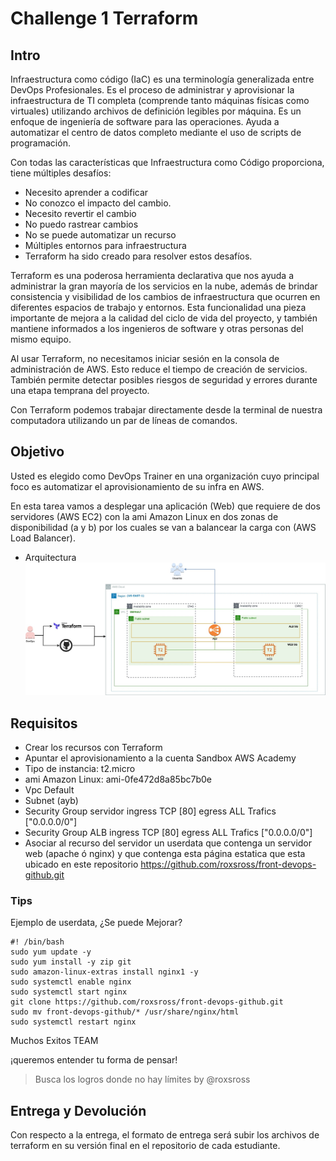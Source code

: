# Challenge 1 Terraform

## Intro
Infraestructura como código (IaC) es una terminología generalizada entre DevOps Profesionales. Es el proceso de administrar y aprovisionar la infraestructura de TI completa (comprende tanto máquinas físicas como virtuales) utilizando archivos de definición legibles por máquina. Es un enfoque de ingeniería de software para las operaciones. Ayuda a automatizar el centro de datos completo mediante el uso de scripts de programación.

Con todas las características que Infraestructura como Código proporciona, tiene múltiples desafíos:

- Necesito aprender a codificar
- No conozco el impacto del cambio.
- Necesito revertir el cambio
- No puedo rastrear cambios
- No se puede automatizar un recurso
- Múltiples entornos para infraestructura
- Terraform ha sido creado para resolver estos desafíos.

Terraform es una poderosa herramienta declarativa que nos ayuda a administrar la gran mayoría de los servicios en la nube, además de brindar consistencia y visibilidad de los cambios de infraestructura que ocurren en diferentes espacios de trabajo y entornos. Esta funcionalidad una pieza importante de mejora a la calidad del ciclo de vida del proyecto, y también mantiene informados a los ingenieros de software y otras personas del mismo equipo.

Al usar Terraform, no necesitamos iniciar sesión en la consola de administración de AWS. Esto reduce el tiempo de creación de servicios. También permite detectar posibles riesgos de seguridad y errores durante una etapa temprana del proyecto.

Con Terraform podemos trabajar directamente desde la terminal de nuestra computadora utilizando un par de líneas de comandos.

## Objetivo

Usted es elegido como DevOps Trainer en una organización cuyo principal foco es automatizar el aprovisionamiento de su infra en AWS.

En esta tarea vamos a desplegar una aplicación (Web) que requiere de dos servidores (AWS EC2) con la ami Amazon Linux en dos zonas de disponibilidad (a y b) por los cuales se van a balancear la carga con (AWS Load Balancer).

- Arquitectura 
![Arquitectura](arquitectura.jpg)

## Requisitos
- Crear los recursos con Terraform
- Apuntar el aprovisionamiento a la cuenta Sandbox AWS Academy
- Tipo de instancia: t2.micro
- ami Amazon Linux: ami-0fe472d8a85bc7b0e
- Vpc Default
- Subnet (ayb)
- Security Group servidor ingress TCP [80] egress ALL Trafics ["0.0.0.0/0"]
- Security Group ALB ingress TCP [80] egress ALL Trafics ["0.0.0.0/0"]
- Asociar al recurso del servidor un userdata que contenga un servidor web (apache ó nginx) y que contenga esta página estatica que esta ubicado en este repositorio https://github.com/roxsross/front-devops-github.git

### Tips 
Ejemplo de userdata, ¿Se puede Mejorar?

```
#! /bin/bash
sudo yum update -y
sudo yum install -y zip git
sudo amazon-linux-extras install nginx1 -y
sudo systemctl enable nginx
sudo systemctl start nginx
git clone https://github.com/roxsross/front-devops-github.git
sudo mv front-devops-github/* /usr/share/nginx/html
sudo systemctl restart nginx
```

Muchos Exitos TEAM

¡queremos entender tu forma de pensar! 

> Busca los logros donde no hay límites by @roxsross


## Entrega y Devolución

Con respecto a la entrega, el formato de entrega será subir los archivos de terraform en su versión final en el repositorio de cada estudiante. 
